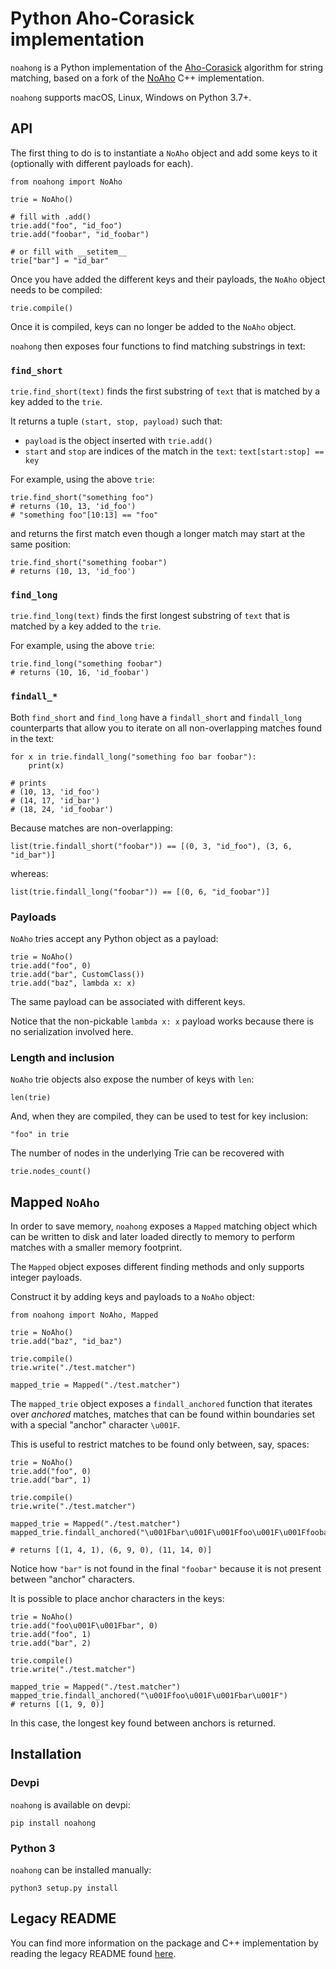 # Python Aho-Corasick implementation

`noahong` is a Python implementation of the [Aho-Corasick](https://en.wikipedia.org/wiki/Aho%E2%80%93Corasick_algorithm) algorithm for string matching, based on a fork of the [NoAho](https://github.com/JDonner/NoAho) C++ implementation.


`noahong` supports macOS, Linux, Windows on Python 3.7+.


## API

The first thing to do is to instantiate a `NoAho` object and add some keys to it (optionally with different payloads for each).

```python3
from noahong import NoAho

trie = NoAho()

# fill with .add()
trie.add("foo", "id_foo")
trie.add("foobar", "id_foobar")

# or fill with __setitem__
trie["bar"] = "id_bar"
```

Once you have added the different keys and their payloads, the `NoAho` object needs to be compiled:

```python3
trie.compile()
```

Once it is compiled, keys can no longer be added to the `NoAho` object.

`noahong` then exposes four functions to find matching substrings in text:

### `find_short`

`trie.find_short(text)` finds the first substring of `text` that is matched by a key added to the `trie`. 

It returns a tuple `(start, stop, payload)` such that: 
- `payload` is the object inserted with `trie.add()`
- `start` and `stop` are indices of the match in the `text`: `text[start:stop] == key` 

For example, using the above `trie`:

```python3
trie.find_short("something foo")
# returns (10, 13, 'id_foo')
# "something foo"[10:13] == "foo"
```

and returns the first match even though a longer match may start at the same position:

```python3
trie.find_short("something foobar")
# returns (10, 13, 'id_foo')
```

### `find_long`

`trie.find_long(text)` finds the first longest substring of `text` that is matched by a key added to the `trie`. 

For example, using the above `trie`:

```python3
trie.find_long("something foobar")
# returns (10, 16, 'id_foobar')
```

### `findall_*`

Both `find_short` and `find_long` have a `findall_short` and `findall_long` counterparts that allow you to iterate on all non-overlapping matches found
in the text:

```python3
for x in trie.findall_long("something foo bar foobar"): 
    print(x)       

# prints                          
# (10, 13, 'id_foo')
# (14, 17, 'id_bar')
# (18, 24, 'id_foobar')
```

Because matches are non-overlapping:

```python3
list(trie.findall_short("foobar")) == [(0, 3, "id_foo"), (3, 6, "id_bar")]
```

whereas:

```python3
list(trie.findall_long("foobar")) == [(0, 6, "id_foobar")]
```

### Payloads

`NoAho` tries accept any Python object as a payload:

```python3
trie = NoAho()
trie.add("foo", 0)
trie.add("bar", CustomClass())
trie.add("baz", lambda x: x)
```

The same payload can be associated with different keys.

Notice that the non-pickable `lambda x: x` payload works because
there is no serialization involved here.

### Length and inclusion

`NoAho` trie objects also expose the number of keys with `len`:

```python3
len(trie)
```

And, when they are compiled, they can be used to test for key inclusion:

```python3
"foo" in trie
```

The number of nodes in the underlying Trie can be recovered with 

```python3
trie.nodes_count()
```

## Mapped `NoAho`

In order to save memory, `noahong` exposes a `Mapped` matching object which can be written to disk and later loaded directly to memory to perform matches with a smaller memory footprint.

The `Mapped` object exposes different finding methods and only supports integer payloads.

Construct it by adding keys and payloads to a `NoAho` object:

```python3
from noahong import NoAho, Mapped

trie = NoAho()
trie.add("baz", "id_baz")

trie.compile()
trie.write("./test.matcher")

mapped_trie = Mapped("./test.matcher")
```

The `mapped_trie` object exposes a `findall_anchored` function that iterates over _anchored_ matches, matches that can be found within boundaries set with a special "anchor" character `\u001F`.

This is useful to restrict matches to be found only between, say, spaces:

```python3
trie = NoAho()
trie.add("foo", 0)
trie.add("bar", 1)

trie.compile()
trie.write("./test.matcher")

mapped_trie = Mapped("./test.matcher")
mapped_trie.findall_anchored("\u001Fbar\u001F\u001Ffoo\u001F\u001Ffoobar\u001F")

# returns [(1, 4, 1), (6, 9, 0), (11, 14, 0)]
```

Notice how `"bar"` is not found in the final `"foobar"` because it is not present between "anchor" characters.

It is possible to place anchor characters in the keys:

```python3
trie = NoAho()
trie.add("foo\u001F\u001Fbar", 0)
trie.add("foo", 1)
trie.add("bar", 2)

trie.compile()
trie.write("./test.matcher")

mapped_trie = Mapped("./test.matcher")
mapped_trie.findall_anchored("\u001Ffoo\u001F\u001Fbar\u001F")
# returns [(1, 9, 0)]
```

In this case, the longest key found between anchors is returned.


## Installation

### Devpi

`noahong` is available on devpi:

```
pip install noahong
```

### Python 3

`noahong` can be installed manually:

```
python3 setup.py install
```

## Legacy README

You can find more information on the package and C++ implementation by reading the 
legacy README found [here](./README-legacy.md).
